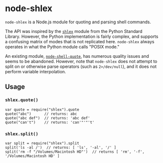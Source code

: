 # node-shlex

`node-shlex` is a Node.js module for quoting and parsing shell commands.

The API was inspired by the [`shlex`][pyshlex] module from the Python Standard 
Library. However, the Python implementation is fairly complex, and supports a
confusing matrix of modes that is not replicated here. `node-shlex` always
operates in what the Python module calls "POSIX mode."

An existing module, [`node-shell-quote`][shell-quote], has numerous quality
issues and seems to be abandoned. However, note that `node-shlex` does not
attempt to split on or otherwise parse operators (such as `2>/dev/null`), and it
does not perform variable interpolation.

[pyshlex]: https://docs.python.org/3/library/shlex.html
[shell-quote]: https://github.com/substack/node-shell-quote

## Usage

### `shlex.quote()`

```node
var quote = require("shlex").quote
quote("abc")      // returns: abc
quote("abc def")  // returns: 'abc def'
quote("can't")    // returns: 'can'"'"'t'
```

### `shlex.split()`

```node
var split = require("shlex").split
split('ls -al /')  // returns: [ 'ls', '-al', '/' ]
split('rm -f "/Volumes/Macintosh HD"')  // returns [ 'rm', '-f', '/Volumes/Macintosh HD' ]
```
